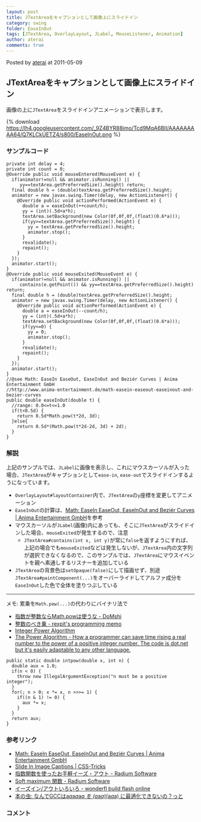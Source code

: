 ```yaml
---
layout: post
title: JTextAreaをキャプションとして画像上にスライドイン
category: swing
folder: EaseInOut
tags: [JTextArea, OverlayLayout, JLabel, MouseListener, Animation]
author: aterai
comments: true
---
```


Posted by [aterai](http://terai.xrea.jp/aterai.html) at 2011-05-09

## JTextAreaをキャプションとして画像上にスライドイン
画像の上に`JTextArea`をスライドインアニメーションで表示します。

{% download https://lh4.googleusercontent.com/_9Z4BYR88imo/Tcd9MqA6BlI/AAAAAAAAA64/Q7KLCkUETZ4/s800/EaseInOut.png %}

### サンプルコード
<pre class="prettyprint"><code>private int delay = 4;
private int count = 0;
@Override public void mouseEntered(MouseEvent e) {
  if(animator!=null &amp;&amp; animator.isRunning() ||
     yy==textArea.getPreferredSize().height) return;
  final double h = (double)textArea.getPreferredSize().height;
  animator = new javax.swing.Timer(delay, new ActionListener() {
    @Override public void actionPerformed(ActionEvent e) {
      double a = easeInOut(++count/h);
      yy = (int)(.5d+a*h);
      textArea.setBackground(new Color(0f,0f,0f,(float)(0.6*a)));
      if(yy&gt;=textArea.getPreferredSize().height) {
        yy = textArea.getPreferredSize().height;
        animator.stop();
      }
      revalidate();
      repaint();
    }
  });
  animator.start();
}
@Override public void mouseExited(MouseEvent e) {
  if(animator!=null &amp;&amp; animator.isRunning() ||
     contains(e.getPoint()) &amp;&amp; yy==textArea.getPreferredSize().height) return;
  final double h = (double)textArea.getPreferredSize().height;
  animator = new javax.swing.Timer(delay, new ActionListener() {
    @Override public void actionPerformed(ActionEvent e) {
      double a = easeInOut(--count/h);
      yy = (int)(.5d+a*h);
      textArea.setBackground(new Color(0f,0f,0f,(float)(0.6*a)));
      if(yy&lt;=0) {
        yy = 0;
        animator.stop();
      }
      revalidate();
      repaint();
    }
  });
  animator.start();
}
//@see Math: EaseIn EaseOut, EaseInOut and Beziér Curves | Anima Entertainment GmbH
//http://www.anima-entertainment.de/math-easein-easeout-easeinout-and-bezier-curves
public double easeInOut(double t) {
  //range: 0.0&lt;=t&lt;=1.0
  if(t&lt;0.5d) {
    return 0.5d*Math.pow(t*2d, 3d);
  }else{
    return 0.5d*(Math.pow(t*2d-2d, 3d) + 2d);
  }
}
</code></pre>

### 解説
上記のサンプルでは、`JLabel`に画像を表示し、これにマウスカーソルが入った場合、`JTextArea`がキャプションとして`ease-in`, `ease-out`でスライドインするようになっています。

- `OverlayLayout#layoutContainer`内で、`JTextArea`の`y`座標を変更してアニメーション
- `EaseInOut`の計算は、[Math: EaseIn EaseOut, EaseInOut and Beziér Curves | Anima Entertainment GmbH](http://www.anima-entertainment.de/math-easein-easeout-easeinout-and-bezier-curves)を参考
- マウスカーソルが`JLabel`(画像)内にあっても、そこに`JTextArea`がスライドインした場合、`mouseExited`が発生するので、注意
    - `JTextArea#contains(int x, int y)`が常に`false`を返すようにすれば、上記の場合でも`mouseExited`などは発生しないが、`JTextArea`内の文字列が選択できなくなるので、このサンプルでは、`JTextArea`にマウスイベントを親へ素通しするリスナーを追加している
- `JTextArea`の背景色は`setOpaque(false)`にして描画せず、別途`JTextArea#paintComponent(...)`をオーバーライドしてアルファ成分を`EaseInOut`した色で全体を塗りつぶしている

<!-- dummy comment line for breaking list -->

- - - -
メモ: 累乗を`Math.pow(...)`の代わりにバイナリ法で

- [指数が整数ならMath.powは使うな - DoMshi](http://d.hatena.ne.jp/pcl/20120617/p1)
- [整数のべき乗 - rexpit's programming memo](http://d.hatena.ne.jp/rexpit/20110328/1301305266)
- [Integer Power Algorithm](http://c2.com/cgi/wiki?IntegerPowerAlgorithm)
- [The Power Algorithm - How a programmer can save time rising a real number to the power of a positive integer number. The code is dot.net but it's easily adaptable to any other language.](http://www.osix.net/modules/article/?id=696)

<!-- dummy comment line for breaking list -->

<pre class="prettyprint"><code>public static double intpow(double x, int n) {
  double aux = 1.0;
  if(n &lt; 0) {
    throw new IllegalArgumentException("n must be a positive integer");
  }
  for(; n &gt; 0; x *= x, n &gt;&gt;&gt;= 1) {
    if((n &amp; 1) != 0) {
      aux *= x;
    }
  }
  return aux;
}
</code></pre>

### 参考リンク
- [Math: EaseIn EaseOut, EaseInOut and Beziér Curves | Anima Entertainment GmbH](http://www.anima-entertainment.de/math-easein-easeout-easeinout-and-bezier-curves)
- [Slide In Image Captions | CSS-Tricks](http://css-tricks.com/slide-in-image-captions/)
- [指数関数を使ったお手軽イーズ・アウト - Radium Software](http://radiumsoftware.tumblr.com/post/5031889912)
- [Soft maximum 関数 - Radium Software](http://radiumsoftware.tumblr.com/post/10719023826)
- [イーズイン/アウトいろいろ - wonderfl build flash online](http://wonderfl.net/c/3GhW)
- [本の虫: なんでGCCはa*a*a*a*a*a を (a*a*a)*(a*a*a) に最適化できないの？っと](http://cpplover.blogspot.jp/2014/03/gccaaaaaa-aaaaaa.html)

<!-- dummy comment line for breaking list -->

### コメント
